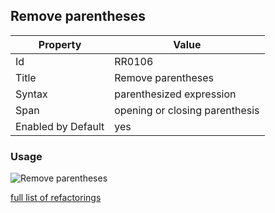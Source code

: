 ## Remove parentheses

Property | Value
--- | --- 
Id | RR0106
Title | Remove parentheses
Syntax | parenthesized expression
Span | opening or closing parenthesis
Enabled by Default | yes

### Usage

![Remove parentheses](../../images/refactorings/RemoveParentheses.png)

[full list of refactorings](Refactorings.md)
